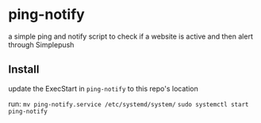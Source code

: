 # ping-notify

a simple ping and notify script to check if a website is active and then alert through Simplepush

## Install

update the ExecStart in `ping-notify` to this repo's location

run:
`mv ping-notify.service /etc/systemd/system/`
`sudo systemctl start ping-notify`
